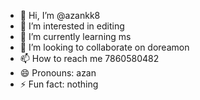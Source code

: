 - 👋 Hi, I’m @azankk8
- 👀 I’m interested in editing
- 🌱 I’m currently learning ms
- 💞️ I’m looking to collaborate on doreamon
- 📫 How to reach me 7860580482
- 😄 Pronouns: azan
- ⚡ Fun fact: nothing

<!---
azankk8/azankk8 is a ✨ special ✨ repository because its `README.md` (this file) appears on your GitHub profile.
You can click the Preview link to take a look at your changes.
--->

